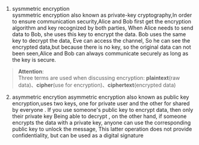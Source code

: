 1. sysmmetric encryption  
sysmmetric encryption also known as private-key cryptography,In order to ensure communication security,Alice and Bob first get the encryption algorithm and key recognized by both parties, When Alice needs to send data to Bob, she uses this key to encrypt the data. Bob uses the same key to decrypt the data, Eve can access the channel, So he can see the encrypted data,but because there is no key, so the original data can not been seen,Alice and Bob can always communicate securely as long as the key is secure.
> **Attention**:  
Three terms are used when discussing encryption: **plaintext**(raw data)、**cipher**(use for encryption)、**ciphertext**(encrypted data)
2. asymmetric encrytion
asymmetric encryption also known as public key encryption,uses two keys, one for private user and the other for shared by everyone . If you use someone's public key to encrypt data, then only their private key Being able to decrypt , on the other hand, if someone encrypts the data with a private key, anyone can use the corresponding public key to unlock the message, This latter operation does not provide confidentiality, but can be used as a digital signature
